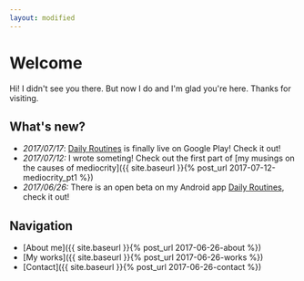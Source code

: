 ```yaml
---
layout: modified
---
```


Welcome
=======

Hi! I didn't see you there. But now I do and I'm glad you're here. Thanks for visiting.

What's new?
-----------

- _2017/07/17_: [Daily Routines](https://sxnwlfkk.github.io/daily_routines/first-release.html) is finally live on Google Play! Check it out!
- _2017/07/12:_ I wrote someting! Check out the first part of [my musings on the causes of mediocrity]({{ site.baseurl }}{% post_url 2017-07-12-mediocrity_pt1 %})
- _2017/06/26:_ There is an open beta on my Android app [Daily Routines](https://sxnwlfkk.github.io/daily_routines/open-beta.html), check it out!

Navigation
----------

* [About me]({{ site.baseurl }}{% post_url 2017-06-26-about %})
* [My works]({{ site.baseurl }}{% post_url 2017-06-26-works %})
* [Contact]({{ site.baseurl }}{% post_url 2017-06-26-contact %})

